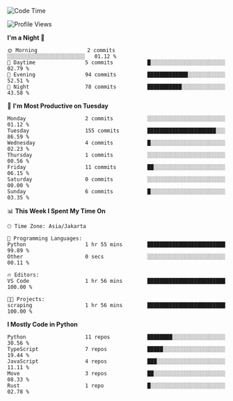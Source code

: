 <!--START_SECTION:waka-->
![Code Time](http://img.shields.io/badge/Code%20Time-1%2C723%20hrs%2039%20mins-blue)

![Profile Views](http://img.shields.io/badge/Profile%20Views-0-blue)

**I'm a Night 🦉** 

```text
🌞 Morning                2 commits           ░░░░░░░░░░░░░░░░░░░░░░░░░   01.12 % 
🌆 Daytime                5 commits           █░░░░░░░░░░░░░░░░░░░░░░░░   02.79 % 
🌃 Evening                94 commits          █████████████░░░░░░░░░░░░   52.51 % 
🌙 Night                  78 commits          ███████████░░░░░░░░░░░░░░   43.58 % 
```
📅 **I'm Most Productive on Tuesday** 

```text
Monday                   2 commits           ░░░░░░░░░░░░░░░░░░░░░░░░░   01.12 % 
Tuesday                  155 commits         ██████████████████████░░░   86.59 % 
Wednesday                4 commits           █░░░░░░░░░░░░░░░░░░░░░░░░   02.23 % 
Thursday                 1 commits           ░░░░░░░░░░░░░░░░░░░░░░░░░   00.56 % 
Friday                   11 commits          ██░░░░░░░░░░░░░░░░░░░░░░░   06.15 % 
Saturday                 0 commits           ░░░░░░░░░░░░░░░░░░░░░░░░░   00.00 % 
Sunday                   6 commits           █░░░░░░░░░░░░░░░░░░░░░░░░   03.35 % 
```


📊 **This Week I Spent My Time On** 

```text
🕑︎ Time Zone: Asia/Jakarta

💬 Programming Languages: 
Python                   1 hr 55 mins        █████████████████████████   99.89 % 
Other                    0 secs              ░░░░░░░░░░░░░░░░░░░░░░░░░   00.11 % 

🔥 Editors: 
VS Code                  1 hr 56 mins        █████████████████████████   100.00 % 

🐱‍💻 Projects: 
scraping                 1 hr 56 mins        █████████████████████████   100.00 % 
```

**I Mostly Code in Python** 

```text
Python                   11 repos            ████████░░░░░░░░░░░░░░░░░   30.56 % 
TypeScript               7 repos             █████░░░░░░░░░░░░░░░░░░░░   19.44 % 
JavaScript               4 repos             ███░░░░░░░░░░░░░░░░░░░░░░   11.11 % 
Move                     3 repos             ██░░░░░░░░░░░░░░░░░░░░░░░   08.33 % 
Rust                     1 repo              █░░░░░░░░░░░░░░░░░░░░░░░░   02.78 % 
```




<!--END_SECTION:waka-->
